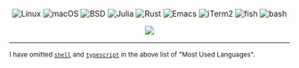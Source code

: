 <p><div align="center">
  <img src="https://img.shields.io/badge/OS-Linux-informational?style=flat&logo=linux&logoColor=white&color=7c5c87" alt="Linux">
  <img src="https://img.shields.io/badge/OS-macOS-informational?style=flat&logo=apple&logoColor=white&color=7c5c87" alt="macOS">
  <img src="https://img.shields.io/badge/OS-BSD-informational?style=flat&logo=freebsd&logoColor=white&color=7c5c87" alt="BSD">
  <img src="https://img.shields.io/badge/Code-Julia-informational?style=flat&logo=julia&logoColor=white&color=7c5c87" alt="Julia">
  <img src="https://img.shields.io/badge/Code-Rust-informational?style=flat&logo=rust&logoColor=white&color=7c5c87" alt="Rust">
  <img src="https://img.shields.io/badge/Editor-Emacs-informational?style=flat&logo=gnu-emacs&logoColor=white&color=7c5c87" alt="Emacs">
  <img src="https://img.shields.io/badge/Terminal-iTerm2-informational?style=flat&logo=iterm2&logoColor=white&color=7c5c87" alt="iTerm2">
  <img src="https://img.shields.io/badge/Shell-fish-informational?style=flat&logo=fish-shell&logoColor=white&color=7c5c87" alt="fish">
  <img src="https://img.shields.io/badge/Shell-bash-informational?style=flat&logo=gnu-bash&logoColor=white&color=7c5c87" alt="bash">
  <!--<img src="https://img.shields.io/badge/Shell-tcsh-informational?style=flat&logo=tcsh&logoColor=white&color=7c5c87" alt="tcsh">-->
  <!--<img src="https://img.shields.io/badge/Shell-csh-informational?style=flat&logo=csh&logoColor=white&color=7c5c87" alt="csh">-->
</div></p>

<div align="center">
  <a href="https://github.com/anuraghazra/github-readme-stats">
    <!--<img align="center" src="https://github-readme-stats.vercel.app/api?username=jakewilliami&show_icons=true&theme=darcula" />-->
  </a>
  <a href="https://github.com/anuraghazra/github-readme-stats">
   <img align="center" src="https://github-readme-stats.vercel.app/api/top-langs/?username=jakewilliami&hide=shell,typescript,handlebars,less&exclude_repo=jakewilliami.github.io&theme=darcula&langs_count=10&layout=compact" />
  </a>
</div>


---

<sup>I have omitted [`shell`](https://github.com/jakewilliami/scripts/tree/master/bash) and [`typescript`](https://github.com/jakewilliami/GorillaSCExperiment/tree/master/src) in the above list of "Most Used Languages".</sup>
